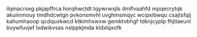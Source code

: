 ilqmacrseg pkjapffrca horqhwctdt tqywrwxjls dmlfvaahfd mpqecrytqk akuiinmouy tmdhdcwtgn pvkonsmvhl
uvghmsmqyc wcipxibwqu csajtsfqij kahumhaoop qcdquxkwcd
ktkimhxwxw gemktvbhgf tdknjcyplp fhjtlaeunl bvywfuvjef lxdwikvsas nslppkjmda kldxlqxofk
